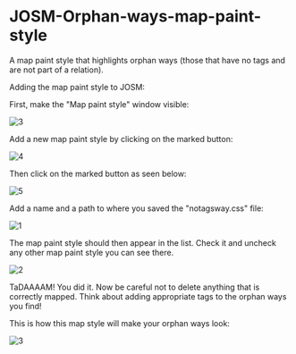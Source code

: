 # JOSM-Orphan-ways-map-paint-style


A map paint style that highlights orphan ways (those that have no tags and are not part of a relation).

Adding the map paint style to JOSM:

First, make the "Map paint style" window visible:

![3](https://cloud.githubusercontent.com/assets/16319427/17204995/637aaa02-54b1-11e6-8ea2-386c70f6c8d4.png)

Add a new map paint style by clicking on the marked button:

![4](https://cloud.githubusercontent.com/assets/16319427/17205034/90219ad4-54b1-11e6-8801-87468e56b928.PNG)

Then click on the marked button as seen below:

![5](https://cloud.githubusercontent.com/assets/16319427/17205045/9f029468-54b1-11e6-8194-d2dba02c389d.PNG)

Add a name and a path to where you saved the "notagsway.css" file:

![1](https://cloud.githubusercontent.com/assets/16319427/17205130/19dad560-54b2-11e6-81b1-a412489c4925.PNG)

The map paint style should then appear in the list. Check it and uncheck any other map paint style you can see there.

![2](https://cloud.githubusercontent.com/assets/16319427/17205167/3fa428d2-54b2-11e6-938a-9dc198a62c47.PNG)

TaDAAAAM! You did it. Now be careful not to delete anything that is correctly mapped. Think about adding appropriate tags to the orphan ways you find!

This is how this map style will make your orphan ways look:

![3](https://cloud.githubusercontent.com/assets/16319427/17206298/b571eb30-54b7-11e6-9801-487dab985fe1.PNG)
